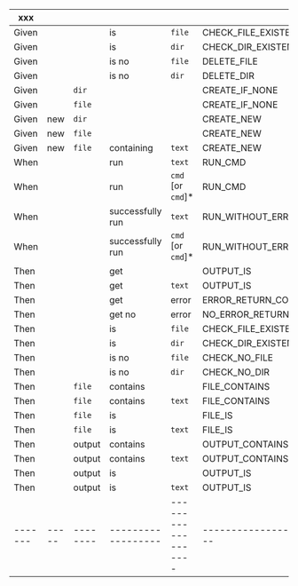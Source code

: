 | xxx   |     |||||
|-------|-----|--------|------------------|-------------------|----------------------|  
| Given |     |        | is               | `file`            | CHECK_FILE_EXISTENCE |  
| Given |     |        | is               | `dir`             | CHECK_DIR_EXISTENCE  |  
| Given |     |        | is no            | `file`            | DELETE_FILE          |  
| Given |     |        | is no            | `dir`             | DELETE_DIR           |  
| Given |     | `dir`  |                  |                   | CREATE_IF_NONE       |  
| Given |     | `file` |                  |                   | CREATE_IF_NONE       |  
| Given | new | `dir`  |                  |                   | CREATE_NEW           |  
| Given | new | `file` |                  |                   | CREATE_NEW           |  
| Given | new | `file` | containing       | `text`            | CREATE_NEW           |  
| When  |     |        | run              | `text`            | RUN_CMD              |  
| When  |     |        | run              | `cmd` [or `cmd`]* | RUN_CMD              |  
| When  |     |        | successfully run | `text`            | RUN_WITHOUT_ERROR    |  
| When  |     |        | successfully run | `cmd` [or `cmd`]* | RUN_WITHOUT_ERROR    |  
| Then  |     |        | get              |                   | OUTPUT_IS            |  
| Then  |     |        | get              | `text`            | OUTPUT_IS            |  
| Then  |     |        | get              | error             | ERROR_RETURN_CODE    |  
| Then  |     |        | get no           | error             | NO_ERROR_RETURN_CODE |  
| Then  |     |        | is               | `file`            | CHECK_FILE_EXISTENCE |  
| Then  |     |        | is               | `dir`             | CHECK_DIR_EXISTENCE  |  
| Then  |     |        | is no            | `file`            | CHECK_NO_FILE        |  
| Then  |     |        | is no            | `dir`             | CHECK_NO_DIR         |  
| Then  |     | `file` | contains         |                   | FILE_CONTAINS        |  
| Then  |     | `file` | contains         | `text`            | FILE_CONTAINS        |  
| Then  |     | `file` | is               |                   | FILE_IS              |  
| Then  |     | `file` | is               | `text`            | FILE_IS              |  
| Then  |     | output | contains         |                   | OUTPUT_CONTAINS      |  
| Then  |     | output | contains         | `text`            | OUTPUT_CONTAINS      |  
| Then  |     | output | is               |                   | OUTPUT_IS            |  
| Then  |     | output | is               | `text`            | OUTPUT_IS            |  
|-------|-----|--------|------------------|-------------------|----------------------|
